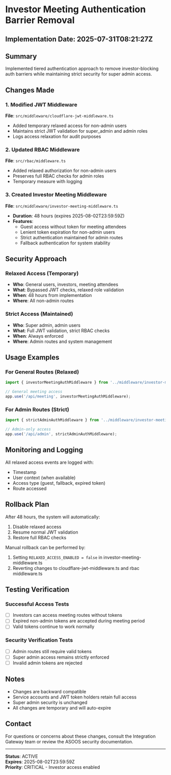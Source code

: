 # Investor Meeting Authentication Barrier Removal

## Implementation Date: 2025-07-31T08:21:27Z

## Summary
Implemented tiered authentication approach to remove investor-blocking auth barriers while maintaining strict security for super admin access.

## Changes Made

### 1. Modified JWT Middleware
**File**: `src/middleware/cloudflare-jwt-middleware.ts`
- Added temporary relaxed access for non-admin users
- Maintains strict JWT validation for super_admin and admin roles
- Logs access relaxation for audit purposes

### 2. Updated RBAC Middleware  
**File**: `src/rbac/middleware.ts`
- Added relaxed authorization for non-admin users
- Preserves full RBAC checks for admin roles
- Temporary measure with logging

### 3. Created Investor Meeting Middleware
**File**: `src/middleware/investor-meeting-middleware.ts`
- **Duration**: 48 hours (expires 2025-08-02T23:59:59Z)
- **Features**:
  - Guest access without token for meeting attendees
  - Lenient token expiration for non-admin users
  - Strict authentication maintained for admin routes
  - Fallback authentication for system stability

## Security Approach

### Relaxed Access (Temporary)
- **Who**: General users, investors, meeting attendees
- **What**: Bypassed JWT checks, relaxed role validation
- **When**: 48 hours from implementation
- **Where**: All non-admin routes

### Strict Access (Maintained)
- **Who**: Super admin, admin users
- **What**: Full JWT validation, strict RBAC checks
- **When**: Always enforced
- **Where**: Admin routes and system management

## Usage Examples

### For General Routes (Relaxed)
```javascript
import { investorMeetingAuthMiddleware } from '../middleware/investor-meeting-middleware';

// General meeting access
app.use('/api/meeting', investorMeetingAuthMiddleware);
```

### For Admin Routes (Strict)
```javascript
import { strictAdminAuthMiddleware } from '../middleware/investor-meeting-middleware';

// Admin-only access
app.use('/api/admin', strictAdminAuthMiddleware);
```

## Monitoring and Logging

All relaxed access events are logged with:
- Timestamp
- User context (when available)
- Access type (guest, fallback, expired token)
- Route accessed

## Rollback Plan

After 48 hours, the system will automatically:
1. Disable relaxed access
2. Resume normal JWT validation
3. Restore full RBAC checks

Manual rollback can be performed by:
1. Setting `RELAXED_ACCESS_ENABLED = false` in investor-meeting-middleware.ts
2. Reverting changes to cloudflare-jwt-middleware.ts and rbac middleware.ts

## Testing Verification

### Successful Access Tests
- [ ] Investors can access meeting routes without tokens
- [ ] Expired non-admin tokens are accepted during meeting period
- [ ] Valid tokens continue to work normally

### Security Verification Tests  
- [ ] Admin routes still require valid tokens
- [ ] Super admin access remains strictly enforced
- [ ] Invalid admin tokens are rejected

## Notes

- Changes are backward compatible
- Service accounts and JWT token holders retain full access
- Super admin security is unchanged
- All changes are temporary and will auto-expire

## Contact

For questions or concerns about these changes, consult the Integration Gateway team or review the ASOOS security documentation.

---
**Status**: ACTIVE  
**Expires**: 2025-08-02T23:59:59Z  
**Priority**: CRITICAL - Investor access enabled

